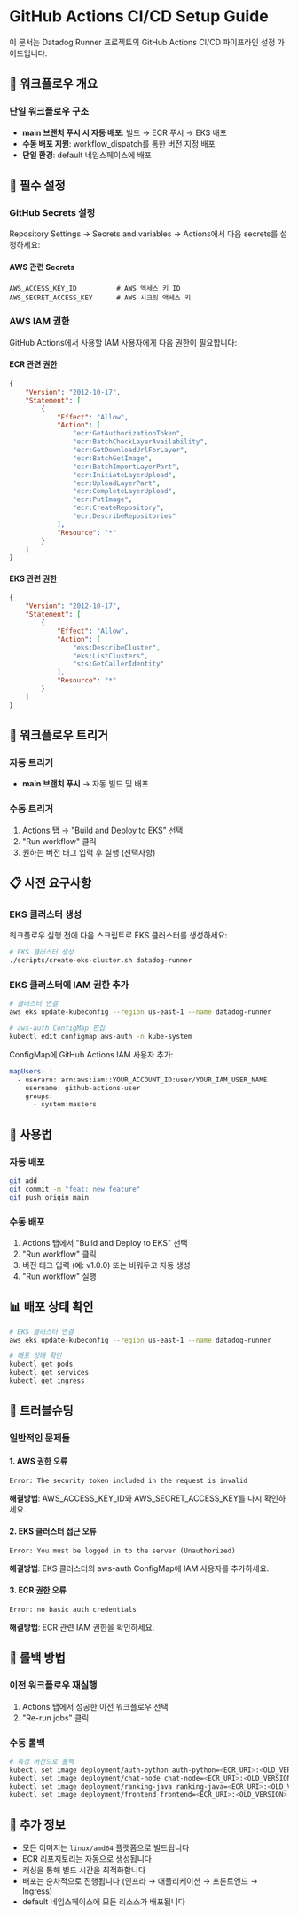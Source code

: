 # GitHub Actions CI/CD Setup Guide

이 문서는 Datadog Runner 프로젝트의 GitHub Actions CI/CD 파이프라인 설정 가이드입니다.

## 🚀 워크플로우 개요

### 단일 워크플로우 구조
- **main 브랜치 푸시 시 자동 배포**: 빌드 → ECR 푸시 → EKS 배포
- **수동 배포 지원**: workflow_dispatch를 통한 버전 지정 배포
- **단일 환경**: default 네임스페이스에 배포

## 🔧 필수 설정

### GitHub Secrets 설정

Repository Settings → Secrets and variables → Actions에서 다음 secrets를 설정하세요:

#### AWS 관련 Secrets
```
AWS_ACCESS_KEY_ID          # AWS 액세스 키 ID
AWS_SECRET_ACCESS_KEY      # AWS 시크릿 액세스 키
```

### AWS IAM 권한

GitHub Actions에서 사용할 IAM 사용자에게 다음 권한이 필요합니다:

#### ECR 관련 권한
```json
{
    "Version": "2012-10-17",
    "Statement": [
        {
            "Effect": "Allow",
            "Action": [
                "ecr:GetAuthorizationToken",
                "ecr:BatchCheckLayerAvailability",
                "ecr:GetDownloadUrlForLayer",
                "ecr:BatchGetImage",
                "ecr:BatchImportLayerPart",
                "ecr:InitiateLayerUpload",
                "ecr:UploadLayerPart",
                "ecr:CompleteLayerUpload",
                "ecr:PutImage",
                "ecr:CreateRepository",
                "ecr:DescribeRepositories"
            ],
            "Resource": "*"
        }
    ]
}
```

#### EKS 관련 권한
```json
{
    "Version": "2012-10-17",
    "Statement": [
        {
            "Effect": "Allow",
            "Action": [
                "eks:DescribeCluster",
                "eks:ListClusters",
                "sts:GetCallerIdentity"
            ],
            "Resource": "*"
        }
    ]
}
```

## 🔄 워크플로우 트리거

### 자동 트리거
- **main 브랜치 푸시** → 자동 빌드 및 배포

### 수동 트리거
1. Actions 탭 → "Build and Deploy to EKS" 선택
2. "Run workflow" 클릭
3. 원하는 버전 태그 입력 후 실행 (선택사항)

## 📋 사전 요구사항

### EKS 클러스터 생성
워크플로우 실행 전에 다음 스크립트로 EKS 클러스터를 생성하세요:

```bash
# EKS 클러스터 생성
./scripts/create-eks-cluster.sh datadog-runner
```

### EKS 클러스터에 IAM 권한 추가

```bash
# 클러스터 연결
aws eks update-kubeconfig --region us-east-1 --name datadog-runner

# aws-auth ConfigMap 편집
kubectl edit configmap aws-auth -n kube-system
```

ConfigMap에 GitHub Actions IAM 사용자 추가:
```yaml
mapUsers: |
  - userarn: arn:aws:iam::YOUR_ACCOUNT_ID:user/YOUR_IAM_USER_NAME
    username: github-actions-user
    groups:
      - system:masters
```

## 🚀 사용법

### 자동 배포
```bash
git add .
git commit -m "feat: new feature"
git push origin main
```

### 수동 배포
1. Actions 탭에서 "Build and Deploy to EKS" 선택
2. "Run workflow" 클릭
3. 버전 태그 입력 (예: v1.0.0) 또는 비워두고 자동 생성
4. "Run workflow" 실행

## 📊 배포 상태 확인

```bash
# EKS 클러스터 연결
aws eks update-kubeconfig --region us-east-1 --name datadog-runner

# 배포 상태 확인
kubectl get pods
kubectl get services
kubectl get ingress
```

## 🐛 트러블슈팅

### 일반적인 문제들

#### 1. AWS 권한 오류
```
Error: The security token included in the request is invalid
```
**해결방법**: AWS_ACCESS_KEY_ID와 AWS_SECRET_ACCESS_KEY를 다시 확인하세요.

#### 2. EKS 클러스터 접근 오류
```
Error: You must be logged in to the server (Unauthorized)
```
**해결방법**: EKS 클러스터의 aws-auth ConfigMap에 IAM 사용자를 추가하세요.

#### 3. ECR 권한 오류
```
Error: no basic auth credentials
```
**해결방법**: ECR 관련 IAM 권한을 확인하세요.

## 🔄 롤백 방법

### 이전 워크플로우 재실행
1. Actions 탭에서 성공한 이전 워크플로우 선택
2. "Re-run jobs" 클릭

### 수동 롤백
```bash
# 특정 버전으로 롤백
kubectl set image deployment/auth-python auth-python=<ECR_URI>:<OLD_VERSION>
kubectl set image deployment/chat-node chat-node=<ECR_URI>:<OLD_VERSION>
kubectl set image deployment/ranking-java ranking-java=<ECR_URI>:<OLD_VERSION>
kubectl set image deployment/frontend frontend=<ECR_URI>:<OLD_VERSION>
```

## 📝 추가 정보

- 모든 이미지는 `linux/amd64` 플랫폼으로 빌드됩니다
- ECR 리포지토리는 자동으로 생성됩니다
- 캐싱을 통해 빌드 시간을 최적화합니다
- 배포는 순차적으로 진행됩니다 (인프라 → 애플리케이션 → 프론트엔드 → Ingress)
- default 네임스페이스에 모든 리소스가 배포됩니다
